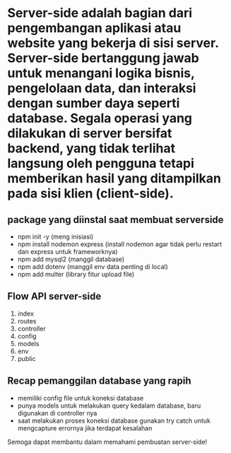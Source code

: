 # Server-side adalah bagian dari pengembangan aplikasi atau website yang bekerja di sisi server. Server-side bertanggung jawab untuk menangani logika bisnis, pengelolaan data, dan interaksi dengan sumber daya seperti database. Segala operasi yang dilakukan di server bersifat backend, yang tidak terlihat langsung oleh pengguna tetapi memberikan hasil yang ditampilkan pada sisi klien (client-side).

## package yang diinstal saat membuat serverside
- npm init -y (meng inisiasi)
- npm install nodemon express (install nodemon agar tidak perlu restart dan express untuk frameworknya)
- npm add mysql2 (manggil database)
- npm add dotenv (manggil env data penting di local)
- npm add multer (library fitur upload file)

## Flow API server-side
1. index
2. routes
3. controller
4. config
5. models
6. env
7. public

## Recap pemanggilan database yang rapih
- memiliki config file untuk koneksi database
- punya models untuk melakukan query kedalam database, baru digunakan di controller nya
- saat melakukan proses koneksi database gunakan try catch untuk mengcapture errornya jika terdapat kesalahan

Semoga dapat membantu dalam memahami pembuatan server-side!
